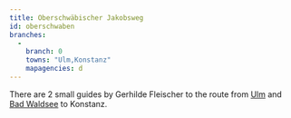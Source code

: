 ```yaml
---
title: Oberschwäbischer Jakobsweg
id: oberschwaben
branches:
  -
    branch: 0
    towns: "Ulm,Konstanz"
    mapagencies: d
---
```


There are 2 small guides by Gerhilde Fleischer to the route from [Ulm][0] and [Bad Waldsee][1] to Konstanz.

[0]: http://www.amazon.de/exec/obidos/ASIN/3796609058/europaischefe-21
[1]: http://www.amazon.de/exec/obidos/ASIN/3796607985/europaischefe-21